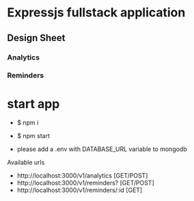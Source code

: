 # Expressjs fullstack application


## Design Sheet

### Analytics
### Reminders

# start app

- $ npm i
- $ npm start


- please add a .env with DATABASE_URL variable to mongodb

Available urls

- http://localhost:3000/v1/analytics [GET/POST]
- http://localhost:3000/v1/reminders? [GET/POST]
- http://localhost:3000/v1/reminders/:id [GET]

